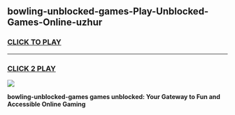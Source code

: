 
## bowling-unblocked-games-Play-Unblocked-Games-Online-uzhur
<h3>
<a href="https://premium76.site?title=bowling-unblocked-games&ref=24A">CLICK TO PLAY</a></h3>
<hr>

<h3>
<a href="https://premium76.site?title=bowling-unblocked-games&ref=24A">CLICK 2 PLAY</a>
  
</h3>

<a href="https://premium76.site?title=bowling-unblocked-games&ref=24A"><img src="https://clearcache.store/games.png"></a>


**bowling-unblocked-games games unblocked: Your Gateway to Fun and Accessible Online Gaming**
